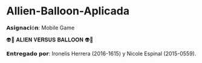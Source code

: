 # Allien-Balloon-Aplicada


𝗔𝘀𝗶𝗴𝗻𝗮𝗰𝗶ó𝗻: Mobile Game


👽🚀 𝐀𝐋𝐈𝐄𝐍 𝐕𝐄𝐑𝐒𝐔𝐒 𝐁𝐀𝐋𝐋𝐎𝐎𝐍 👽🚀


𝗘𝗻𝘁𝗿𝗲𝗴𝗮𝗱𝗼 𝗽𝗼𝗿:
Ironelis Herrera (2016-1615) y Nicole Espinal (2015-0559).

